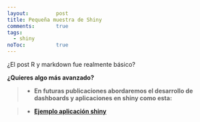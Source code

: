 ```yaml
---
layout: 		post
title: Pequeña muestra de Shiny
comments:		true
tags: 
  - shiny
noToc:			true
---
```


¿El post R y markdown fue realmente básico?

**¿Quieres algo más avanzado?**

> - **En futuras publicaciones abordaremos el desarrollo de dashboards y aplicaciones en shiny como esta:**

> - **[Ejemplo aplicación shiny](https://crbdlc.shinyapps.io/test/)**
